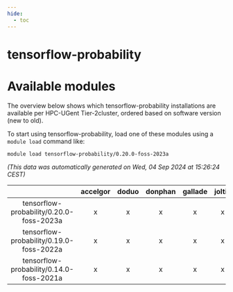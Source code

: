 ```yaml
---
hide:
  - toc
---
```


tensorflow-probability
======================

# Available modules


The overview below shows which tensorflow-probability installations are available per HPC-UGent Tier-2cluster, ordered based on software version (new to old).

To start using tensorflow-probability, load one of these modules using a `module load` command like:

```shell
module load tensorflow-probability/0.20.0-foss-2023a
```

*(This data was automatically generated on Wed, 04 Sep 2024 at 15:26:24 CEST)*  

| |accelgor|doduo|donphan|gallade|joltik|shinx|skitty|
| :---: | :---: | :---: | :---: | :---: | :---: | :---: | :---: |
|tensorflow-probability/0.20.0-foss-2023a|x|x|x|x|x|x|x|
|tensorflow-probability/0.19.0-foss-2022a|x|x|x|x|x|-|x|
|tensorflow-probability/0.14.0-foss-2021a|x|x|x|x|x|-|x|
